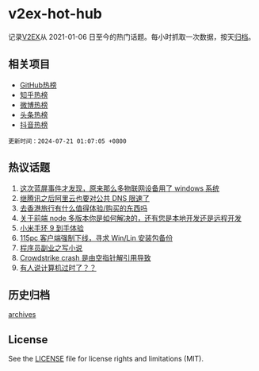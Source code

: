 # v2ex-hot-hub

 记录[V2EX](https://www.v2ex.com/)从 2021-01-06 日至今的热门话题。每小时抓取一次数据，按天[归档](archives)。
 
 ## 相关项目

- [GitHub热榜](https://github.com/lonnyzhang423/github-hot-hub)
- [知乎热榜](https://github.com/lonnyzhang423/zhihu-hot-hub)
- [微博热榜](https://github.com/lonnyzhang423/weibo-hot-hub)
- [头条热榜](https://github.com/lonnyzhang423/toutiao-hot-hub)
- [抖音热榜](https://github.com/lonnyzhang423/douyin-hot-hub)


 `更新时间：2024-07-21 01:07:05 +0800`

## 热议话题

1. [这次蓝屏事件才发现，原来那么多物联网设备用了 windows 系统](https://www.v2ex.com/t/1058817)
1. [继腾讯之后阿里云也要对公共 DNS 限速了](https://www.v2ex.com/t/1058732)
1. [去香港旅行有什么值得体验/购买的东西吗](https://www.v2ex.com/t/1058746)
1. [关于前端 node 多版本你是如何解决的，还有您是本地开发还是远程开发](https://www.v2ex.com/t/1058772)
1. [小米手环 9 到手体验](https://www.v2ex.com/t/1058766)
1. [115pc 客户端强制下线，寻求 Win/Lin 安装包备份](https://www.v2ex.com/t/1058788)
1. [程序员副业之写小说](https://www.v2ex.com/t/1058751)
1. [Crowdstrike crash 是由空指针解引用导致](https://www.v2ex.com/t/1058738)
1. [有人说计算机过时了？？](https://www.v2ex.com/t/1058790)

## 历史归档

[archives](archives)

## License

See the [LICENSE](LICENSE) file for license rights and limitations (MIT).
